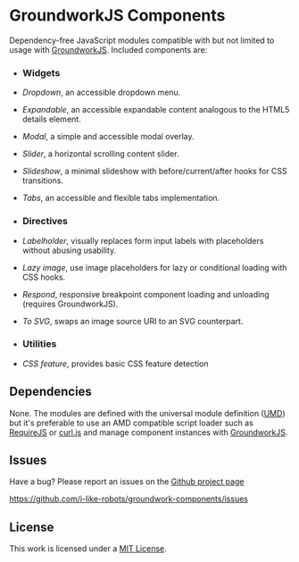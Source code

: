 # GroundworkJS Components

Dependency-free JavaScript modules compatible with but not limited to usage with [GroundworkJS][1]. Included components are:

- ### Widgets
 - *Dropdown*, an accessible dropdown menu.
 - *Expandable*, an accessible expandable content analogous to the HTML5 details element.
 - *Modal*, a simple and accessible modal overlay.
 - *Slider*, a horizontal scrolling content slider.
 - *Slideshow*, a minimal slideshow with before/current/after hooks for CSS transitions.
 - *Tabs*, an accessible and flexible tabs implementation.

- ### Directives
 - *Labelholder*, visually replaces form input labels with placeholders without abusing usability.
 - *Lazy image*, use image placeholders for lazy or conditional loading with CSS hooks.
 - *Respond*, responsive breakpoint component loading and unloading (requires GroundworkJS).
 - *To SVG*, swaps an image source URI to an SVG counterpart.

- ### Utilities
 - *CSS feature*, provides basic CSS feature detection

## Dependencies

None. The modules are defined with the universal module definition ([UMD][5]) but it's preferable to use an AMD compatible script loader such as [RequireJS][2] or [curl.js][3] and manage component instances with [GroundworkJS][1].

## Issues

Have a bug? Please report an issues on the [Github project page][0]

https://github.com/i-like-robots/groundwork-components/issues

## License

This work is licensed under a [MIT License][4].

[0]: https://github.com/i-like-robots/groundwork-components/issues
[1]: http://github.com/i-like-robots/groundwork/
[2]: http://requirejs.org/
[3]: https://github.com/cujojs/curl
[4]: http://opensource.org/licenses/MIT
[5]: http://jsdefine.org/
